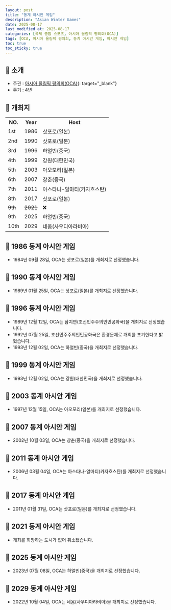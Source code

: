 ```yaml
---
layout: post
title: "동계 아시안 게임"
description: "Asian Winter Games"
date: 2025-08-17
last_modified_at: 2025-08-17
categories: [국제 종합 스포츠, 아시아 올림픽 평의회(OCA)]
tags: [OCA, 아시아 올림픽 평의회, 동계 아시안 게임, 아시안 게임]
toc: true
toc_sticky: true
---
```

## 📜 소개
* 주관 : [아시아 올림픽 평의회(OCA)](https://oca.asia/){: target="_blank"}
* 주기 : 4년

## 📜 개최지

<html>

<head>
    <meta charset="UTF-8">
</head>

<body>
    <table>
        <tr class="header-row">
            <th class="col-no">NO.</th>
            <th class="col-year">Year</th>
            <th class="col-host">Host</th>
        </tr>
        <tr>
            <td>1st</td>
            <td>1986</td>
            <td>삿포로(일본)</td>
        </tr>
        <tr>
            <td>2nd</td>
            <td>1990</td>
            <td>삿포로(일본)</td>
        </tr>
        <tr>
            <td>3rd</td>
            <td>1996</td>
            <td>하얼빈(중국)</td>
        </tr>
        <tr class="korea-host-bg">
            <td><span class="korea-host">4th</span></td>
            <td><span class="korea-host">1999</span></td>
            <td><span class="korea-host">강원(대한민국)</span></td>
        </tr>
        <tr>
            <td>5th</td>
            <td>2003</td>
            <td>아오모리(일본)</td>
        </tr>
        <tr>
            <td>6th</td>
            <td>2007</td>
            <td>창춘(중국)</td>
        </tr>
        <tr>
            <td>7th</td>
            <td>2011</td>
            <td>아스타나-알마티(카자흐스탄)</td>
        </tr>
        <tr>
            <td>8th</td>
            <td>2017</td>
            <td>삿포로(일본)</td>
        </tr>
        <tr>
            <td><del>9th</del></td>
            <td><del>2021</del></td>
            <td>❌</td>
        </tr>
        <tr>
            <td>9th</td>
            <td>2025</td>
            <td>하얼빈(중국)</td>
        </tr>
        <tr>
            <td>10th</td>
            <td>2029</td>
            <td>네옴(사우디아라비아)</td>
        </tr>
    </table>
</body>

</html>

## 📜 1986 동계 아시안 게임
* 1984년 09월 28일, OCA는 <span class="foreign-host">삿포로(일본)</span>를 개최지로 선정했습니다.

## 📜 1990 동계 아시안 게임
* 1989년 01월 25일, OCA는 <span class="foreign-host">삿포로(일본)</span>를 개최지로 선정했습니다.

## 📜 1996 동계 아시안 게임
* 1989년 12월 12일, OCA는 삼지연(조선민주주의인민공화국)을 개최지로 선정했습니다.
* 1992년 07월 25일, 조선민주주의인민공화국은 환경문제로 개최를 포기한다고 밝혔습니다.
* 1993년 12월 02일, OCA는 <span class="foreign-host">하얼빈(중국)</span>을 개최지로 선정했습니다.

## 📜 1999 동계 아시안 게임
* 1993년 12월 02일, OCA는 <span class="korea-host">강원(대한민국)</span>을 개최지로 선정했습니다.

## 📜 2003 동계 아시안 게임
* 1997년 12월 15일, OCA는 <span class="foreign-host">아오모리(일본)</span>를 개최지로 선정했습니다.

## 📜 2007 동계 아시안 게임
* 2002년 10월 03일, OCA는 <span class="foreign-host">창춘(중국)</span>을 개최지로 선정했습니다.

## 📜 2011 동계 아시안 게임
* 2006년 03월 04일, OCA는 <span class="foreign-host">아스타나-알마티(카자흐스탄)</span>를 개최지로 선정했습니다.

## 📜 2017 동계 아시안 게임
* 2011년 01월 31일, OCA는 <span class="foreign-host">삿포로(일본)</span>를 개최지로 선정했습니다.

## 📜 2021 동계 아시안 게임
* 개최를 희망하는 도시가 없어 취소됐습니다.

## 📜 2025 동계 아시안 게임
* 2023년 07월 08일, OCA는 <span class="foreign-host">하얼빈(중국)</span>을 개최지로 선정했습니다.

## 📜 2029 동계 아시안 게임
* 2022년 10월 04일, OCA는 <span class="foreign-host">네옴(사우디아라비아)</span>을 개최지로 선정했습니다.
